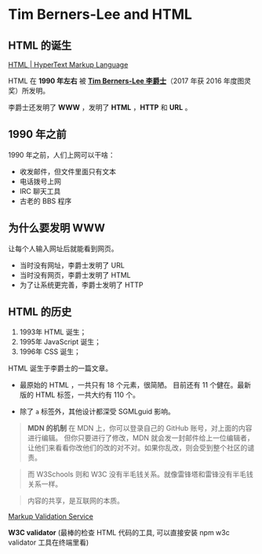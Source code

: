 # Tim Berners-Lee and HTML

## HTML 的诞生

[HTML | HyperText Markup Language](https://developer.mozilla.org/en-US/docs/Web/HTML)

HTML 在 **1990 年左右** 被 **[Tim Berners-Lee 李爵士](https://zh.wikipedia.org/wiki/%E8%92%82%E5%A7%86%C2%B7%E4%BC%AF%E7%BA%B3%E6%96%AF-%E6%9D%8E)**（2017 年获 2016 年度图灵奖）所发明。

李爵士还发明了 **WWW** ，发明了 **HTML** ，**HTTP** 和 **URL** 。

## 1990 年之前

1990 年之前，人们上网可以干啥：

- 收发邮件，但文件里面只有文本
- 电话拨号上网
- IRC 聊天工具
- 古老的 BBS 程序

## 为什么要发明 WWW

让每个人输入网址后就能看到网页。

- 当时没有网址，李爵士发明了 URL
- 当时没有网页，李爵士发明了 HTML
- 为了让系统更完善，李爵士发明了 HTTP

## HTML 的历史

1. 1993年 HTML 诞生；
2. 1995年 JavaScript 诞生；
3. 1996年 CSS 诞生；

HTML 诞生于李爵士的一篇文章。

- 最原始的 HTML ，一共只有 18 个元素，很简陋。
    目前还有 11 个健在。最新版的 HTML 标签，一共大约有 110 个。

- 除了 `a` 标签外，其他设计都深受 SGMLguid 影响。



> **MDN 的机制**
> 在 MDN 上，你可以登录自己的 GitHub 账号，对上面的内容进行编辑。
> 但你只要进行了修改，MDN 就会发一封邮件给上一位编辑者，让他们来看看你改他们的改的对不对。如果你乱改，则会受到整个社区的谴责。

> 而 W3Schools 则和 W3C 没有半毛钱关系。就像雷锋塔和雷锋没有半毛钱关系一样。

> 内容的共享，是互联网的本质。


[Markup Validation Service](http://validator.w3.org/)

**W3C validator** (最棒的检查 HTML 代码的工具, 可以直接安装 npm w3c validator 工具在终端里看)